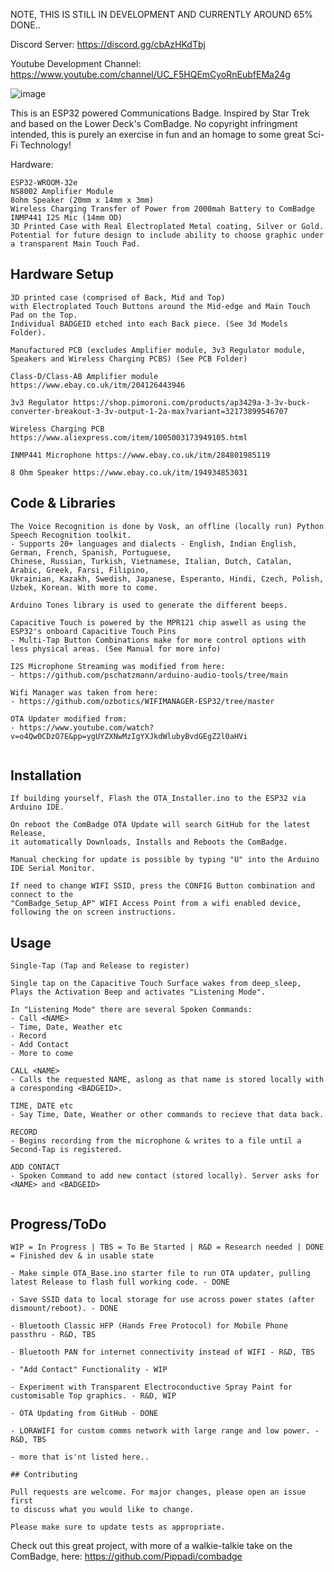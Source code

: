 NOTE, THIS IS STILL IN DEVELOPMENT AND CURRENTLY AROUND 65% DONE..

Discord Server:
https://discord.gg/cbAzHKdTbj

Youtube Development Channel:
https://www.youtube.com/channel/UC_F5HQEmCyoRnEubfEMa24g


![image](https://user-images.githubusercontent.com/72343266/204059726-b489b27e-8249-4f7a-ad3c-b7bba65312fd.png)

This is an ESP32 powered Communications Badge. Inspired by Star Trek and based on the Lower Deck's ComBadge.
No copyright infringment intended, this is purely an exercise in fun and an homage to some great Sci-Fi Technology!


Hardware:
```
ESP32-WROOM-32e
NS8002 Amplifier Module
8ohm Speaker (20mm x 14mm x 3mm)
Wireless Charging Transfer of Power from 2000mah Battery to ComBadge
INMP441 I2S Mic (14mm OD)
3D Printed Case with Real Electroplated Metal coating, Silver or Gold.
Potential for future design to include ability to choose graphic under a transparent Main Touch Pad.
```

## Hardware Setup
```
3D printed case (comprised of Back, Mid and Top)
with Electroplated Touch Buttons around the Mid-edge and Main Touch Pad on the Top.
Individual BADGEID etched into each Back piece. (See 3d Models Folder).

Manufactured PCB (excludes Amplifier module, 3v3 Regulator module, Speakers and Wireless Charging PCBS) (See PCB Folder)

Class-D/Class-AB Amplifier module https://www.ebay.co.uk/itm/204126443946

3v3 Regulator https://shop.pimoroni.com/products/ap3429a-3-3v-buck-converter-breakout-3-3v-output-1-2a-max?variant=32173899546707

Wireless Charging PCB https://www.aliexpress.com/item/1005003173949105.html

INMP441 Microphone https://www.ebay.co.uk/itm/284801985119

8 Ohm Speaker https://www.ebay.co.uk/itm/194934853031

```

## Code & Libraries
```
The Voice Recognition is done by Vosk, an offline (locally run) Python Speech Recognition toolkit.
- Supports 20+ languages and dialects - English, Indian English, German, French, Spanish, Portuguese,
Chinese, Russian, Turkish, Vietnamese, Italian, Dutch, Catalan, Arabic, Greek, Farsi, Filipino,
Ukrainian, Kazakh, Swedish, Japanese, Esperanto, Hindi, Czech, Polish, Uzbek, Korean. With more to come.

Arduino Tones library is used to generate the different beeps.

Capacitive Touch is powered by the MPR121 chip aswell as using the ESP32's onboard Capacitive Touch Pins
- Multi-Tap Button Combinations make for more control options with less physical areas. (See Manual for more info)

I2S Microphone Streaming was modified from here:
- https://github.com/pschatzmann/arduino-audio-tools/tree/main

Wifi Manager was taken from here:
- https://github.com/ozbotics/WIFIMANAGER-ESP32/tree/master

OTA Updater modified from:
- https://www.youtube.com/watch?v=o4Qw0CDzO7E&pp=ygUYZXNwMzIgYXJkdWlubyBvdGEgZ2l0aHVi


```

## Installation
```
If building yourself, Flash the OTA_Installer.ino to the ESP32 via Arduino IDE.

On reboot the ComBadge OTA Update will search GitHub for the latest Release,
it automatically Downloads, Installs and Reboots the ComBadge.

Manual checking for update is possible by typing "U" into the Arduino IDE Serial Monitor.

If need to change WIFI SSID, press the CONFIG Button combination and connect to the
"ComBadge_Setup_AP" WIFI Access Point from a wifi enabled device, following the on screen instructions.
```

## Usage
```
Single-Tap (Tap and Release to register)

Single tap on the Capacitive Touch Surface wakes from deep_sleep,
Plays the Activation Beep and activates "Listening Mode".

In "Listening Mode" there are several Spoken Commands:
- Call <NAME>
- Time, Date, Weather etc
- Record
- Add Contact
- More to come

CALL <NAME>
- Calls the requested NAME, aslong as that name is stored locally with a coresponding <BADGEID>.

TIME, DATE etc
- Say Time, Date, Weather or other commands to recieve that data back.

RECORD
- Begins recording from the microphone & writes to a file until a Second-Tap is registered.

ADD CONTACT
- Spoken Command to add new contact (stored locally). Server asks for <NAME> and <BADGEID>


```

## Progress/ToDo
```
WIP = In Progress | TBS = To Be Started | R&D = Research needed | DONE = Finished dev & in usable state

- Make simple OTA_Base.ino starter file to run OTA updater, pulling latest Release to flash full working code. - DONE

- Save SSID data to local storage for use across power states (after dismount/reboot). - DONE

- Bluetooth Classic HFP (Hands Free Protocol) for Mobile Phone passthru - R&D, TBS

- Bluetooth PAN for internet connectivity instead of WIFI - R&D, TBS

- "Add Contact" Functionality - WIP

- Experiment with Transparent Electroconductive Spray Paint for customisable Top graphics. - R&D, WIP

- OTA Updating from GitHub - DONE

- LORAWIFI for custom comms network with large range and low power. - R&D, TBS

- more that is'nt listed here..

```

```
## Contributing

Pull requests are welcome. For major changes, please open an issue first
to discuss what you would like to change.

Please make sure to update tests as appropriate.

```

Check out this great project,
with more of a walkie-talkie take on the ComBadge,
here: https://github.com/Pippadi/combadge


